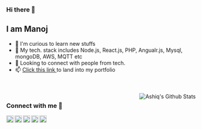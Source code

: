 ### Hi there 👋
## I am Manoj

* 🤔 I'm curious to learn new stuffs
* 🌱 My tech. stack includes Node.js, React.js, PHP, Angualr.js, Mysql, mongoDB, AWS, MQTT etc
* 👯 Looking to connect with people from tech.
* 📫 [Click this link ](https://xbytelab.com/ashiqdey/) to land into my portfolio
<br />
<br />


<img align="right" alt="Ashiq's Github Stats" src="https://github-readme-stats.vercel.app/api?username=ashiqdey&show_icons=true&&hide=issues,contribscount_private=true&theme=buefy" />


### Connect with me 📡

[<img align="left" alt="Twitter" width="19px" src="https://cdn.jsdelivr.net/npm/simple-icons@v3/icons/twitter.svg" />][twitter]
[<img align="left" alt="LinkedIn" width="19px" src="https://cdn.jsdelivr.net/npm/simple-icons@v3/icons/linkedin.svg" />][linkedin]
[<img align="left" alt="Instagram" width="19px" src="https://cdn.jsdelivr.net/npm/simple-icons@v3/icons/instagram.svg" />][instagram]
[<img align="left" alt="Facebook" width="19px" src="https://cdn.jsdelivr.net/npm/simple-icons@v3/icons/facebook.svg" />][facebook]
[<img align="left" alt="LinkedIn" width="19px" src="https://cdn.jsdelivr.net/npm/simple-icons@v3/icons/gmail.svg" />][email]


<br><br>

<br>
<br>


[twitter]: https://twitter.com/manojkumar9801
[instagram]: https://www.instagram.com/just.manojxk/
[linkedin]: https://www.linkedin.com/in/manojkumarsaran/
[email]: mailto:manojkumarsaran79@gmail.com
[facebook]:https://www.facebook.com/manojkumarsaranofficial


<!--
**ashiqdey/ashiqdey** is a ✨ _special_ ✨ repository because its `README.md` (this file) appears on your GitHub profile.

Here are some ideas to get you started:

- 🔭 I’m currently working on ...
- 🌱 I’m currently learning ...
- 👯 I’m looking to collaborate on ...
- 🤔 I’m looking for help with ...
- 💬 Ask me about ...
- 📫 How to reach me: ...
- 😄 Pronouns: ...
- ⚡ Fun fact: ...
-->
